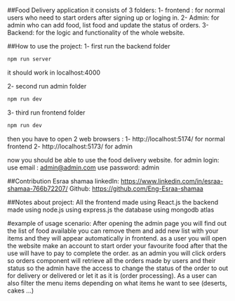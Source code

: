 ##Food Delivery application
it consists of 3 folders:
1- frontend : for normal users who need to start orders after signing up or loging in.
2- Admin: for admin who can add food, list food and update the status of orders.
3-Backend: for the logic and functionality of the whole website.

##How to use the project:
1- first run the backend folder 
```bash
npm run server
```
it should work in localhost:4000

2- second run admin folder
```bash
npm run dev
```

3- third run frontend folder
```bash
npm run dev
```

then you have to open 2 web browsers : 
1- http://localhost:5174/ for normal frontend
2- http://localhost:5173/ for admin

now you should be able to use the food delivery website.
for admin login:
use email : admin@admin.com
use password: admin

##Contribution
Esraa shamaa
linkedIn: https://www.linkedin.com/in/esraa-shamaa-766b72207/
Github: https://github.com/Eng-Esraa-shamaa

##Notes about project:
All the frontend made using React.js
the backend made using node.js using express.js
the database using mongodb atlas

#example of usage scenario:
After opening the admin page you will find out the list of food available you can remove them and add
new list with your items and they will appear automatically in frontend.
as a user you will open the website make an account to start order your favourite food 
after that the use will have to pay to complete the order.
as an admin you will click orders so orders component will retrieve all the orders made by users and their status so the admin
have the access to change the status of the order to out for delivery or delivered or let it as it is (order processing).
As a user can also filter the menu items depending on what items he want to see (deserts, cakes ...)
